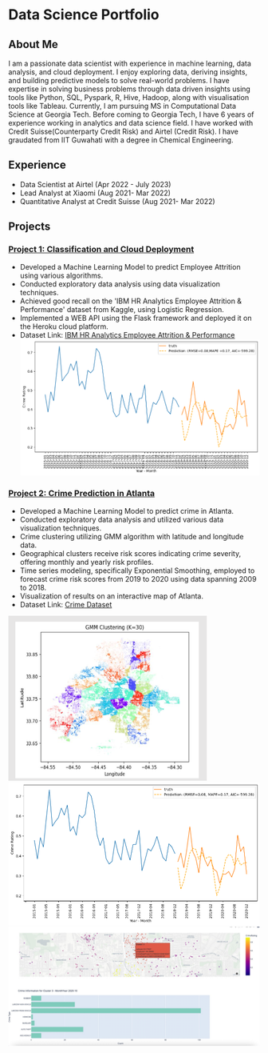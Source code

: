 # Data Science Portfolio

## About Me
I am a passionate data scientist with experience in machine learning, data analysis, and cloud deployment. I enjoy exploring data, deriving insights, and building predictive models to solve real-world problems.
I have expertise in solving business problems through data driven insights using tools like Python, SQL, Pyspark, R, Hive, Hadoop, along with visualisation tools like Tableau. Currently, I am pursuing MS in Computational Data Science at Georgia Tech. Before coming to Georgia Tech, I have 6 years of experience working in analytics and data science field. I have worked with Credit Suisse(Counterparty Credit Risk) and Airtel (Credit Risk). I have graudated from IIT Guwahati with a degree in Chemical Engineering.


## Experience
- Data Scientist at Airtel (Apr 2022 - July 2023)
- Lead Analyst at Xiaomi (Aug 2021- Mar 2022)
- Quantitative Analyst at Credit Suisse (Aug 2021- Mar 2022)
  
## Projects

### [Project 1: Classification and Cloud Deployment](https://github.com/karan2909/Churn_deployment_heroku)
- Developed a Machine Learning Model to predict Employee Attrition using various algorithms.
- Conducted exploratory data analysis using data visualization techniques.
- Achieved good recall on the 'IBM HR Analytics Employee Attrition & Performance' dataset from Kaggle, using Logistic Regression.
- Implemented a WEB API using the Flask framework and deployed it on the Heroku cloud platform.
- Dataset Link: [IBM HR Analytics Employee Attrition & Performance](link_to_dataset)
![Predicted Score Cluster](/images/Predicted_Score_Cluster_10.png)

### [Project 2: Crime Prediction in Atlanta](https://github.com/karan2909/Churn_deployment_heroku)
- Developed a Machine Learning Model to predict crime in Atlanta.
- Conducted exploratory data analysis and utilized various data visualization techniques.
- Crime clustering utilizing GMM algorithm with latitude and longitude data.
- Geographical clusters receive risk scores indicating crime severity, offering monthly and yearly risk profiles.
- Time series modeling, specifically Exponential Smoothing, employed to forecast crime risk scores from 2019 to 2020 using data spanning 2009 to 2018.
- Visualization of results on an interactive map of Atlanta.
- Dataset Link: [Crime Dataset](link_to_dataset)

![Predicted Score Cluster](/images/Clustering_.png)
![Predicted Score Cluster](/images/cluster10_preds_new[1].png)
![Risk Score Cluster](/images/vis4.jpeg)
